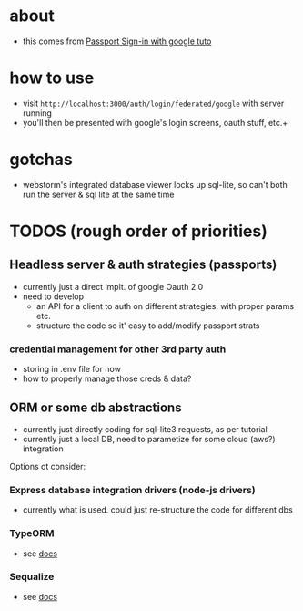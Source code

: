 # about

* this comes from [Passport Sign-in with google tuto](https://www.passportjs.org/tutorials/google/)

# how to use
* visit `http://localhost:3000/auth/login/federated/google` with server running
* you'll then be presented with google's login screens, oauth stuff, etc.+

# gotchas
* webstorm's integrated database viewer locks up sql-lite, so can't both run the server & sql lite at the same time

# TODOS (rough order of priorities)
## Headless server &  auth strategies (passports)
* currently just a direct implt. of google Oauth 2.0
* need to develop
  * an API for a client to auth on different strategies, with proper params etc.
  * structure the code so it' easy to add/modify passport strats
### credential management for other 3rd party auth
* storing in .env file for now
* how to properly manage those creds & data?

## ORM or some db abstractions
* currently just directly coding for sql-lite3 requests, as per tutorial
* currently just a local DB, need to parametize for some cloud (aws?) integration

Options ot consider:
### Express database integration drivers (node-js drivers)
* currently what is used. could just re-structure the code for different dbs

### TypeORM
* see [docs](https://typeorm.io/) 

### Sequalize
* see [docs](https://sequelize.org/)